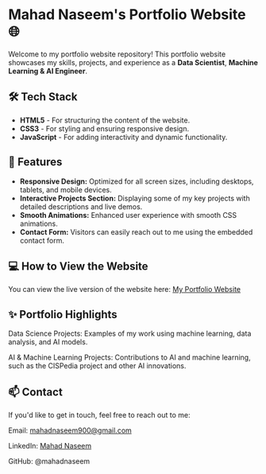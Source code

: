 # Mahad Naseem's Portfolio Website 🌐

Welcome to my portfolio website repository! This portfolio website showcases my skills, projects, and experience as a **Data Scientist**, **Machine Learning & AI Engineer**.

## 🛠️ Tech Stack

- **HTML5** - For structuring the content of the website.
- **CSS3** - For styling and ensuring responsive design.
- **JavaScript** - For adding interactivity and dynamic functionality.

## 🚀 Features

- **Responsive Design:** Optimized for all screen sizes, including desktops, tablets, and mobile devices.
- **Interactive Projects Section:** Displaying some of my key projects with detailed descriptions and live demos.
- **Smooth Animations:** Enhanced user experience with smooth CSS animations.
- **Contact Form:** Visitors can easily reach out to me using the embedded contact form.

## 💻 How to View the Website

You can view the live version of the website here: [My Portfolio Website](https://mahadnaseem.github.io)

## ✨ Portfolio Highlights

  Data Science Projects: Examples of my work using machine learning, data analysis, and AI models.

  AI & Machine Learning Projects: Contributions to AI and machine learning, such as the CISPedia project and other AI innovations.

## 📫 Contact

If you'd like to get in touch, feel free to reach out to me:

  Email: mahadnaseem900@gmail.com

  LinkedIn: [Mahad Naseem](https://linkedin.com/in/mahad-naseem)

  GitHub: @mahadnaseem
